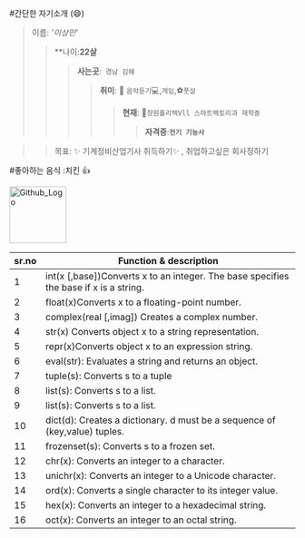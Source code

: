 
#간단한 자기소개
(:smile:)
>이름: _'이상민'_
 >>**나이:__22살__
 >>>**사는곳**:` 경남 김해`
 >>>>**취미**: :musical_note: `음악듣기`:computer:,`게임`,:soccer:`풋살`
 >>>>> **현재**: :school:`창원폴리텍Vll 스마트팩토리과 재학중`
 >>>>>>**자격증**:__`전기 기능사`__

>>목표: :sparkles: 기계정비산업기사 취득하기:sparkles: , 취업하고싶은 회사정하기

#좋아하는 음식 :치킨 :+1:  



<img src="https://media.istockphoto.com/photos/plate-of-fried-chicken-on-blue-plaid-towel-picture-id452813985" width="100px" height="100px" title="Github_Logo"></img>


|sr.no|                                Function & description                                 |
|       ------      |                                 ---                                     |
|1|  int(x [,base])Converts x to an integer. The base specifies the base if x is a string.|
|2|  float(x)Converts x to a floating-point number.|
|3|complex(real [,imag]) Creates a complex number.|
|4|str(x) Converts object x to a string representation.|
|5|repr(x)Converts object x to an expression string.|
|6|eval(str): Evaluates a string and returns an object.|
|7|	tuple(s): Converts s to a tuple|
|8|	list(s): Converts s to a list.|
|9|	list(s): Converts s to a list.|
|10|dict(d): Creates a dictionary. d must be a sequence of (key,value) tuples.|
|11|frozenset(s): Converts s to a frozen set.|
|12|chr(x): Converts an integer to a character.|
|13|	unichr(x): Converts an integer to a Unicode character.|
|14|ord(x): Converts a single character to its integer value.|
|15|hex(x): Converts an integer to a hexadecimal string.|
|16|	oct(x): Converts an integer to an octal string.|
